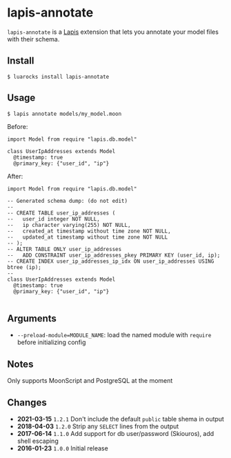 # lapis-annotate

`lapis-annotate` is a [Lapis](http://leafo.net/lapis) extension that lets you
annotate your model files with their schema.


## Install

```
$ luarocks install lapis-annotate
```

## Usage

```
$ lapis annotate models/my_model.moon
```

Before: 

```moon
import Model from require "lapis.db.model"

class UserIpAddresses extends Model
  @timestamp: true
  @primary_key: {"user_id", "ip"}
```

After:


```moon
import Model from require "lapis.db.model"

-- Generated schema dump: (do not edit)
--
-- CREATE TABLE user_ip_addresses (
--   user_id integer NOT NULL,
--   ip character varying(255) NOT NULL,
--   created_at timestamp without time zone NOT NULL,
--   updated_at timestamp without time zone NOT NULL
-- );
-- ALTER TABLE ONLY user_ip_addresses
--   ADD CONSTRAINT user_ip_addresses_pkey PRIMARY KEY (user_id, ip);
-- CREATE INDEX user_ip_addresses_ip_idx ON user_ip_addresses USING btree (ip);
--
class UserIpAddresses extends Model
  @timestamp: true
  @primary_key: {"user_id", "ip"}


```

## Arguments

* `--preload-module=MODULE_NAME`: load the named module with `require` before initializing config

## Notes

Only supports MoonScript and PostgreSQL at the moment

## Changes

* **2021-03-15** `1.2.1` Don't include the default `public` table shema in output
* **2018-04-03** `1.2.0` Strip any `SELECT` lines from the output
* **2017-06-14** `1.1.0` Add support for db user/password (Skiouros), add shell escaping
* **2016-01-23** `1.0.0` Initial release
